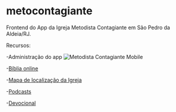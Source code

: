 # metocontagiante
Frontend do App da Igreja Metodista Contagiante em São Pedro da Aldeia/RJ.

Recursos:

  -Administração do app ![Metodista Contagiante Mobile](https://github.com/AndreLuiz-JS/metocontagiante-mobile)

  -[Bíblia online](https://metocontagiante-1588597834605.web.app/bible)

  -[Mapa de localização da Igreja](https://metocontagiante-1588597834605.web.app/maps)

  -[Podcasts](https://metocontagiante-1588597834605.web.app/podcast)

  -[Devocional](https://metocontagiante-1588597834605.web.app/devotional)

